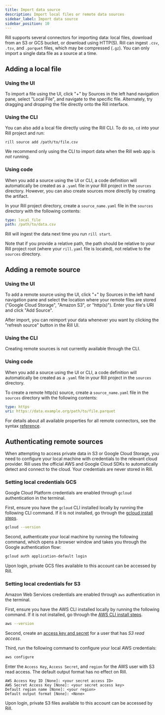 ```yaml
---
title: Import data source
description: Import local files or remote data sources
sidebar_label: Import data source
sidebar_position: 10
---
```


Rill supports several connectors for importing data: local files, download from an S3 or GCS bucket, or download using HTTP(S). Rill can ingest `.csv`, `.tsv`, and `.parquet` files, which may be compressed (`.gz`). You can only import a single data file as a source at a time.

## Adding a local file

### Using the UI

To import a file using the UI, click "+" by Sources in the left hand navigation pane, select "Local File", and navigate to the specific file. Alternately, try dragging and dropping the file directly onto the Rill interface.

### Using the CLI

You can also add a local file directly using the Rill CLI. To do so, `cd` into your Rill project and run:
```
rill source add /path/to/file.csv
```

We recommend only using the CLI to import data when the Rill web app is *not* running. 

### Using code
When you add a source using the UI or CLI, a code definition will automatically be created as a `.yaml` file in your Rill project in the `sources` directory. However, you can also create sources more directly by creating the artifact.

In your Rill project directory, create a `source_name.yaml` file in the `sources` directory with the following contents:

```yaml
type: local_file
path: /path/to/data.csv
```

Rill will ingest the data next time you run `rill start`.

Note that if you provide a relative path, the path should be relative to your Rill project root (where your `rill.yaml` file is located), not relative to the `sources` directory.

## Adding a remote source

### Using the UI
To add a remote source using the UI, click "+" by Sources in the left hand navigation pane and select the location where your remote files are stored ("Google Cloud Storage", "Amazon S3", or "http(s)"). Enter your file's URI and click "Add Source".

After import, you can reimport your data whenever you want by clicking the "refresh source" button in the Rill UI.

### Using the CLI
Creating remote sources is not currently available through the CLI.

### Using code
When you add a source using the UI or CLI, a code definition will automatically be created as a `.yaml` file in your Rill project in the `sources` directory.


To create a remote http(s) source, create a `source_name.yaml` file in the `sources` directory with the following contents:

```yaml
type: https
uri: https://data.example.org/path/to/file.parquet
```

For details about all available properties for all remote connectors, see the syntax [reference](../references/project-files#source-connections).

## Authenticating remote sources

When attempting to access private data in S3 or Google Cloud Storage, you need to configure your local machine with credentials to the relevant cloud provider. Rill uses the official AWS and Google Cloud SDKs to automatically detect and connect to the cloud. Your credentials are never stored in Rill.

### Setting local credentials GCS
Google Cloud Platform credentials are enabled through `gcloud` authentication in the terminal.

First, ensure you have the `gcloud` CLI installed locally by running the following CLI command. If it is not installed, go through the [gcloud install steps](https://cloud.google.com/sdk/docs/install).

```bash
gcloud --version
```

Second, authenticate your local machine by running the following command, which opens a browser window and takes you through the Google authentication flow:

```bash
gcloud auth application-default login
```

Upon login, private GCS files available to this account can be accessed by Rill.

### Setting local credentials for S3
Amazon Web Services credentials are enabled through `aws` authentication in the terminal.


First, ensure you have the AWS CLI installed locally by running the following command. If it is not installed, go through the [AWS CLI install steps](https://docs.aws.amazon.com/cli/latest/userguide/cli-chap-getting-started.html).

```bash
aws --version
```

Second, create an [access key and secret](https://docs.aws.amazon.com/IAM/latest/UserGuide/id_credentials_access-keys.html) for a user that has _S3 read access_.

Third, run the following command to configure your local AWS credentials:

```bash
aws configure
```

Enter the `Access Key`, `Access Secret`, and `region` for the AWS user with S3 read access. The default output format has no effect on Rill.

```
AWS Access Key ID [None]: <your secret access ID>
AWS Secret Access Key [None]: <your secret access key>
Default region name [None]: <your region>
Default output format [None]: <None>
```

Upon login, private S3 files available to this account can be accessed by Rill.
